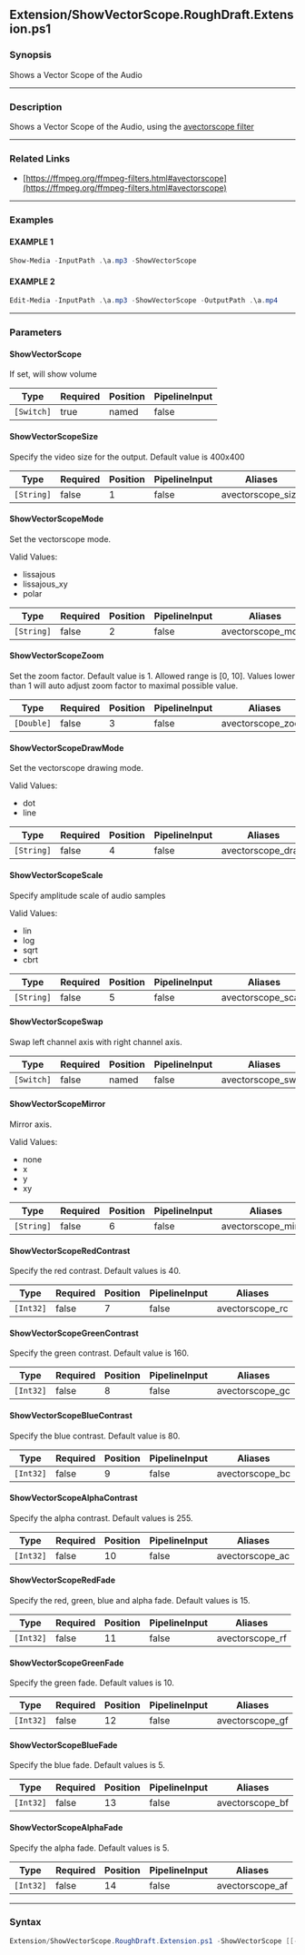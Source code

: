 Extension/ShowVectorScope.RoughDraft.Extension.ps1
--------------------------------------------------




### Synopsis
Shows a Vector Scope of the Audio



---


### Description

Shows a Vector Scope of the Audio, using the [avectorscope filter](https://ffmpeg.org/ffmpeg-filters.html#avectorscope)



---


### Related Links
* [https://ffmpeg.org/ffmpeg-filters.html#avectorscope](https://ffmpeg.org/ffmpeg-filters.html#avectorscope)





---


### Examples
#### EXAMPLE 1
```PowerShell
Show-Media -InputPath .\a.mp3 -ShowVectorScope
```

#### EXAMPLE 2
```PowerShell
Edit-Media -InputPath .\a.mp3 -ShowVectorScope -OutputPath .\a.mp4
```



---


### Parameters
#### **ShowVectorScope**

If set, will show volume






|Type      |Required|Position|PipelineInput|
|----------|--------|--------|-------------|
|`[Switch]`|true    |named   |false        |



#### **ShowVectorScopeSize**

Specify the video size for the output.  Default value is 400x400






|Type      |Required|Position|PipelineInput|Aliases          |
|----------|--------|--------|-------------|-----------------|
|`[String]`|false   |1       |false        |avectorscope_size|



#### **ShowVectorScopeMode**

Set the vectorscope mode.



Valid Values:

* lissajous
* lissajous_xy
* polar






|Type      |Required|Position|PipelineInput|Aliases          |
|----------|--------|--------|-------------|-----------------|
|`[String]`|false   |2       |false        |avectorscope_mode|



#### **ShowVectorScopeZoom**

Set the zoom factor.
Default value is 1.
Allowed range is [0, 10].
Values lower than 1 will auto adjust zoom factor to maximal possible value.






|Type      |Required|Position|PipelineInput|Aliases          |
|----------|--------|--------|-------------|-----------------|
|`[Double]`|false   |3       |false        |avectorscope_zoom|



#### **ShowVectorScopeDrawMode**

Set the vectorscope drawing mode.



Valid Values:

* dot
* line






|Type      |Required|Position|PipelineInput|Aliases          |
|----------|--------|--------|-------------|-----------------|
|`[String]`|false   |4       |false        |avectorscope_draw|



#### **ShowVectorScopeScale**

Specify amplitude scale of audio samples



Valid Values:

* lin
* log
* sqrt
* cbrt






|Type      |Required|Position|PipelineInput|Aliases           |
|----------|--------|--------|-------------|------------------|
|`[String]`|false   |5       |false        |avectorscope_scale|



#### **ShowVectorScopeSwap**

Swap left channel axis with right channel axis.






|Type      |Required|Position|PipelineInput|Aliases          |
|----------|--------|--------|-------------|-----------------|
|`[Switch]`|false   |named   |false        |avectorscope_swap|



#### **ShowVectorScopeMirror**

Mirror axis.



Valid Values:

* none
* x
* y
* xy






|Type      |Required|Position|PipelineInput|Aliases            |
|----------|--------|--------|-------------|-------------------|
|`[String]`|false   |6       |false        |avectorscope_mirror|



#### **ShowVectorScopeRedContrast**

Specify the red contrast. Default values is 40.






|Type     |Required|Position|PipelineInput|Aliases        |
|---------|--------|--------|-------------|---------------|
|`[Int32]`|false   |7       |false        |avectorscope_rc|



#### **ShowVectorScopeGreenContrast**

Specify the green contrast. Default value is 160.






|Type     |Required|Position|PipelineInput|Aliases        |
|---------|--------|--------|-------------|---------------|
|`[Int32]`|false   |8       |false        |avectorscope_gc|



#### **ShowVectorScopeBlueContrast**

Specify the blue contrast. Default value is 80.






|Type     |Required|Position|PipelineInput|Aliases        |
|---------|--------|--------|-------------|---------------|
|`[Int32]`|false   |9       |false        |avectorscope_bc|



#### **ShowVectorScopeAlphaContrast**

Specify the alpha contrast. Default values is 255.






|Type     |Required|Position|PipelineInput|Aliases        |
|---------|--------|--------|-------------|---------------|
|`[Int32]`|false   |10      |false        |avectorscope_ac|



#### **ShowVectorScopeRedFade**

Specify the red, green, blue and alpha fade. Default values is 15.






|Type     |Required|Position|PipelineInput|Aliases        |
|---------|--------|--------|-------------|---------------|
|`[Int32]`|false   |11      |false        |avectorscope_rf|



#### **ShowVectorScopeGreenFade**

Specify the green fade. Default values is 10.






|Type     |Required|Position|PipelineInput|Aliases        |
|---------|--------|--------|-------------|---------------|
|`[Int32]`|false   |12      |false        |avectorscope_gf|



#### **ShowVectorScopeBlueFade**

Specify the blue fade. Default values is 5.






|Type     |Required|Position|PipelineInput|Aliases        |
|---------|--------|--------|-------------|---------------|
|`[Int32]`|false   |13      |false        |avectorscope_bf|



#### **ShowVectorScopeAlphaFade**

Specify the alpha fade. Default values is 5.






|Type     |Required|Position|PipelineInput|Aliases        |
|---------|--------|--------|-------------|---------------|
|`[Int32]`|false   |14      |false        |avectorscope_af|





---


### Syntax
```PowerShell
Extension/ShowVectorScope.RoughDraft.Extension.ps1 -ShowVectorScope [[-ShowVectorScopeSize] <String>] [[-ShowVectorScopeMode] <String>] [[-ShowVectorScopeZoom] <Double>] [[-ShowVectorScopeDrawMode] <String>] [[-ShowVectorScopeScale] <String>] [-ShowVectorScopeSwap] [[-ShowVectorScopeMirror] <String>] [[-ShowVectorScopeRedContrast] <Int32>] [[-ShowVectorScopeGreenContrast] <Int32>] [[-ShowVectorScopeBlueContrast] <Int32>] [[-ShowVectorScopeAlphaContrast] <Int32>] [[-ShowVectorScopeRedFade] <Int32>] [[-ShowVectorScopeGreenFade] <Int32>] [[-ShowVectorScopeBlueFade] <Int32>] [[-ShowVectorScopeAlphaFade] <Int32>] [<CommonParameters>]
```
